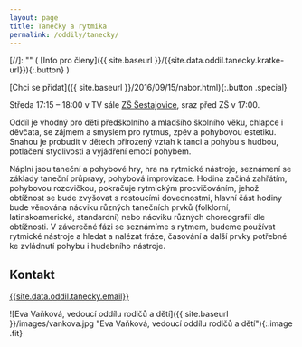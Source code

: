 ```yaml
---
layout: page
title: Tanečky a rytmika
permalink: /oddily/tanecky/
---
```


[//]: "" (   [Info pro členy]({{ site.baseurl }}/{{site.data.oddil.tanecky.kratke-url}}){:.button}   )

[Chci se přidat]({{ site.baseurl }}/2016/09/15/nabor.html){:.button .special}

Středa 17:15 – 18:00 v TV sále [ZŠ Šestajovice](https://www.google.cz/maps/place/Komensk%C3%A9ho+158,+250+92+%C5%A0estajovice/@50.110231,14.686489,14z/data=!4m5!3m4!1s0x470bf3725e982349:0x6d8e5edb7ec645b9!8m2!3d50.1120741!4d14.6827989?hl=cs), sraz před ZŠ v 17:00.

Oddíl je vhodný pro děti předškolního a mladšího školního věku, chlapce i děvčata, se zájmem a smyslem pro rytmus, zpěv a pohybovou estetiku. Snahou je probudit v dětech přirozený vztah k tanci a pohybu s hudbou, potlačení stydlivosti a vyjádření emocí pohybem.

Náplní jsou taneční a pohybové hry, hra na rytmické nástroje, seznámení se základy taneční průpravy, pohybová improvizace. Hodina začíná zahřátím, pohybovou rozcvičkou, pokračuje rytmickým procvičováním, jehož obtížnost se bude zvyšovat s rostoucími dovednostmi, hlavní část hodiny bude věnována nácviku různých tanečních prvků (folklorní, latinskoamerické, standardní) nebo nácviku různých choreografií dle obtížnosti. V záverečné fázi se seznámíme s rytmem, budeme používat rytmické nástroje a hledat a nalézat fráze, časování a další prvky potřebné ke zvládnutí pohybu i hudebního nástroje.

## Kontakt

[{{site.data.oddil.tanecky.email}}](mailto:{{site.data.oddil.tanecky.email}})

![Eva Vaňková, vedoucí oddílu rodičů a dětí]({{ site.baseurl }}/images/vankova.jpg "Eva Vaňková, vedoucí oddílu rodičů a dětí"){:.image .fit}
